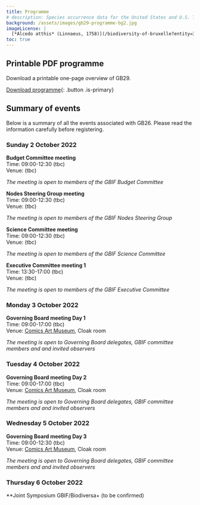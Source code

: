 ```yaml
---
title: Programme
# description: Species occurrence data for the United States and U.S. Territories.
background: /assets/images/gb29-programme-bg2.jpg
imageLicense: |
  [*Alcedo atthis* (Linnaeus, 1758)](/biodiversity-of-bruxelle?entity=3058851394&view=TABLE) observed in Belgium by jrassart (licensed under http://creativecommons.org/licenses/by-nc/4.0/)
toc: true
---
```


## Printable PDF programme

Download a printable one-page overview of GB29.

[Download programme](/assets/pdf/programme){: .button .is-primary}

## Summary of events
Below is a summary of all the events associated with GB26. Please read the information carefully before registering. 

### Sunday 2 October 2022

**Budget Committee meeting**  
Time: 09:00-12:30 (tbc)  
Venue: (tbc)  

*The meeting is open to members of the GBIF Budget Committee*

**Nodes Steering Group meeting**  
Time: 09:00-12:30 (tbc)  
Venue: (tbc)  

*The meeting is open to members of the GBIF Nodes Steering Group*

**Science Committee meeting**  
Time: 09:00-12:30 (tbc)  
Venue: (tbc)  

*The meeting is open to members of the GBIF Science Committee*

**Executive Committee meeting 1**  
Time: 13:30-17:00 (tbc)  
Venue: (tbc)  

*The meeting is open to members of the GBIF Executive Committee*

### Monday 3 October 2022
**Governing Board meeting Day 1**  
Time: 09:00-17:00 (tbc)  
Venue: [Comics Art Museum](https://www.comicscenter.net/), Cloak room  

*The meeting is open to Governing Board delegates, GBIF committee members and and invited observers*

### Tuesday 4 October 2022
**Governing Board meeting Day 2**  
Time: 09:00-17:00 (tbc)  
Venue: [Comics Art Museum](https://www.comicscenter.net/), Cloak room  

*The meeting is open to Governing Board delegates, GBIF committee members and and invited observers*  

### Wednesday 5 October 2022
**Governing Board meeting Day 3**  
Time: 09:00-12:30 (tbc)  
Venue: [Comics Art Museum](https://www.comicscenter.net/), Cloak room  

*The meeting is open to Governing Board delegates, GBIF committee members and and invited observers*

### Thursday 6 October 2022

**Joint Symposium GBIF/Biodiversa+ (to be confirmed)  
